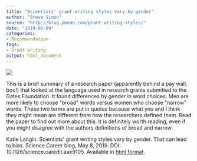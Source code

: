 ```yaml
---
title: "Scientists' grant writing styles vary by gender"
author: "Steve Simon"
source: "http://blog.pmean.com/grant-writing-styles/"
date: "2019-05-09"
categories:
- Recommendation
tags:
- Grant writing
output: html_document
---
```


![](http://www.pmean.com/new-images/19/grant-writing-styles01.png)

<div class="notes">

This is a brief summary of a research paper (apparently behind a pay wall, boo!) that looked at the language used in research grants submitted to the Gates Foundation. It found differences by gender in word choices. Men are more likely to choose "broad" words versus women who choose "narrow" words. These two terms are put in quotes because what you and I think they might mean are different from how the researchers defined them. Read the paper to find out more about this. It is definitely worth reading, even if you might disagree with the authors definitions of broad and narrow.

Katie Langin. Scientists' grant writing styles vary by gender. That can lead to bias. Science Career blog, May 8, 2019. DOI: 10.1126/science.caredit.aax9105. Available in [html format][lan1].

[lan1]: https://www.sciencemag.org/careers/2019/05/scientists-grant-writing-styles-vary-gender-can-lead-bias

</div>
